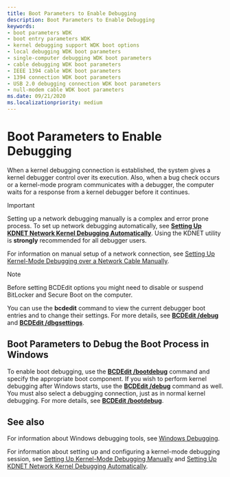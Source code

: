 ```yaml
---
title: Boot Parameters to Enable Debugging
description: Boot Parameters to Enable Debugging
keywords:
- boot parameters WDK
- boot entry parameters WDK
- kernel debugging support WDK boot options
- local debugging WDK boot parameters
- single-computer debugging WDK boot parameters
- cable debugging WDK boot parameters
- IEEE 1394 cable WDK boot parameters
- 1394 connection WDK boot parameters
- USB 2.0 debugging connection WDK boot parameters
- null-modem cable WDK boot parameters
ms.date: 09/21/2020
ms.localizationpriority: medium
---
```


# Boot Parameters to Enable Debugging

When a kernel debugging connection is established, the system gives a kernel debugger control over its execution. Also, when a bug check occurs or a kernel-mode program communicates with a debugger, the computer waits for a response from a kernel debugger before it continues.

> [!IMPORTANT]
> Setting up a network debugging manually is a complex and error prone process.
> To set up network debugging automatically, see **[Setting Up KDNET Network Kernel Debugging Automatically](../debugger/setting-up-a-network-debugging-connection-automatically.md)**. Using the KDNET utility is **strongly** recommended for all debugger users.

For information on manual setup of a network connection, see [Setting Up Kernel-Mode Debugging over a Network Cable Manually](../debugger/setting-up-a-network-debugging-connection.md).

>[!Note]
> Before setting BCDEdit options you might need to disable or suspend BitLocker and Secure Boot on the computer.

You can use the **bcdedit** command to view the current debugger boot entries and to change their settings. For more details, see [**BCDEdit /debug**](./bcdedit--debug.md) and [**BCDEdit /dbgsettings**](./bcdedit--dbgsettings.md).

## Boot Parameters to Debug the Boot Process in Windows

To enable boot debugging, use the [**BCDEdit /bootdebug**](./bcdedit--bootdebug.md) command and specify the appropriate boot component. If you wish to perform kernel debugging after Windows starts, use the [**BCDEdit /debug**](./bcdedit--debug.md) command as well. You must also select a debugging connection, just as in normal kernel debugging. For more details, see [**BCDEdit /bootdebug**](./bcdedit--bootdebug.md).

See also
--------

For information about Windows debugging tools, see [Windows Debugging](../debugger/index.md).

For information about setting up and configuring a kernel-mode debugging session, see [Setting Up Kernel-Mode Debugging Manually](../debugger/setting-up-kernel-mode-debugging-in-windbg--cdb--or-ntsd.md) and [Setting Up KDNET Network Kernel Debugging Automatically](../debugger/setting-up-a-network-debugging-connection-automatically.md).
